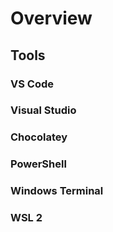 # Overview

## Tools

### VS Code

### Visual Studio

### Chocolatey

### PowerShell

### Windows Terminal

### WSL 2